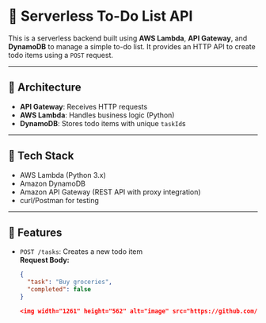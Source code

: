 # 📝 Serverless To-Do List API

This is a serverless backend built using **AWS Lambda**, **API Gateway**, and **DynamoDB** to manage a simple to-do list. It provides an HTTP API to create todo items using a `POST` request.

---

## 🚀 Architecture

- **API Gateway**: Receives HTTP requests
- **AWS Lambda**: Handles business logic (Python)
- **DynamoDB**: Stores todo items with unique `taskId`s

---

## 🧱 Tech Stack

- AWS Lambda (Python 3.x)
- Amazon DynamoDB
- Amazon API Gateway (REST API with proxy integration)
- curl/Postman for testing

---

## 🧪 Features

- `POST /tasks`: Creates a new todo item  
  **Request Body:**
  ```json
  {
    "task": "Buy groceries",
    "completed": false
  }

  <img width="1261" height="562" alt="image" src="https://github.com/user-attachments/assets/5e359f45-d86c-488c-9569-0b2f94d92692" />


